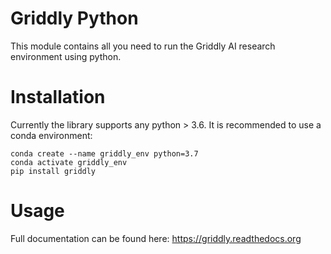 # Griddly Python

This module contains all you need to run the Griddly AI research environment using python.

# Installation

Currently the library supports any python > 3.6.
It is recommended to use a conda environment:

```
conda create --name griddly_env python=3.7
conda activate griddly_env
pip install griddly
```

# Usage

Full documentation can be found here: https://griddly.readthedocs.org

